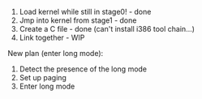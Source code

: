 1. Load kernel while still in stage0! - done
2. Jmp into kernel from stage1 - done
2. Create a C file - done (can't install i386 tool chain...)
3. Link together - WIP

New plan (enter long mode):
1. Detect the presence of the long mode
2. Set up paging
3. Enter long mode